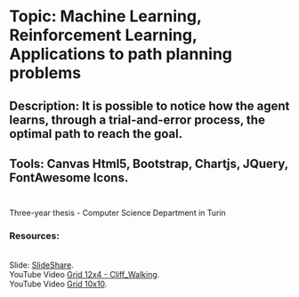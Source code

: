 # Topic: Machine Learning, Reinforcement Learning, Applications to path planning problems
## Description: It is possible to notice how the agent learns, through a trial-and-error process, the optimal path to reach the goal.
## Tools: Canvas Html5, Bootstrap, Chartjs, JQuery, FontAwesome Icons.<br><br>

Three-year thesis - Computer Science Department in Turin

### Resources:
<br>Slide: [SlideShare](https://www.slideshare.net/LucaMarignati/presentazione-tesi-laurea-triennale-in-informatica).
<br>YouTube Video [Grid 12x4 - Cliff_Walking](https://www.youtube.com/watch?v=aXBU1PaTF).
<br>YouTube Video [Grid 10x10](https://www.youtube.com/watch?v=TDj2fvOE6Dc).

